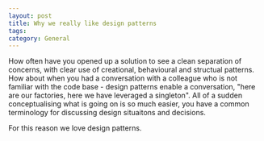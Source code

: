 ```yaml
---
layout: post
title: Why we really like design patterns
tags: 
category: General
---
```


How often have you opened up a solution to see a clean separation of concerns, with clear use of creational, behavioural and structual patterns. How about when you had a conversation with a colleague who is not familiar with the code base - design patterns enable a conversation, "here are our factories, here we have leveraged a singleton". All of a sudden conceptualising what is going on is so much easier, you have a common terminology for discussing design situaitons and decisions.

For this reason we love design patterns.

